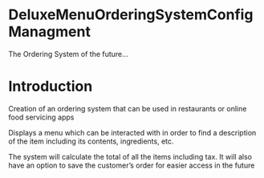 # DeluxeMenuOrderingSystemConfigManagment
 The Ordering System of the future...
# Introduction
 Creation of an ordering system that can be used in restaurants or online food servicing apps

 Displays a menu which can be interacted with in order to find a description of the item including its contents, ingredients, etc.

 The system will calculate the total of all the items including tax. It will also have an option to save the customer’s order for easier access in the future


